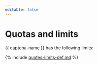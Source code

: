 ```yaml
---
editable: false
---
```

# Quotas and limits

{{ captcha-name }} has the following limits:

{% include [quotes-limits-def.md](../../_includes/quotes-limits-def.md) %}

